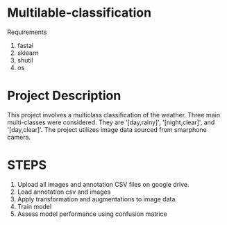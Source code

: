 # Multilable-classification
Requirements
1. fastai
2. sklearn
3. shutil
4. os 

# Project Description 
This project involves a multiclass classification of the weather. Three main multi-classes were considered.
They are '[day,rainy]', '[night,clear]', and '[day,clear]'. The project utilizes image data sourced from smarphone camera. 

# STEPS
1. Upload all images and annotation CSV files on google drive.
2. Load annotation csv and images 
3. Apply transformation and augmentations to image data.
4. Train model
5. Assess model performance using confusion matrice
